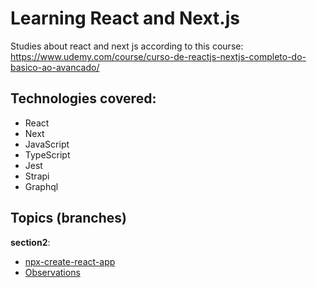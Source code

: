 # Learning React and Next.js

Studies about react and next js according to this course: https://www.udemy.com/course/curso-de-reactjs-nextjs-completo-do-basico-ao-avancado/
## Technologies covered: 

- React
- Next
- JavaScript
- TypeScript
- Jest
- Strapi
- Graphql

## Topics (branches)

**section2**: 
- [npx-create-react-app](https://github.com/eD0o/learning-react-next-js/tree/section2#21---npx-create-react-app)
- [Observations](https://github.com/eD0o/learning-react-next-js/tree/section2#21---npx-create-react-app)
